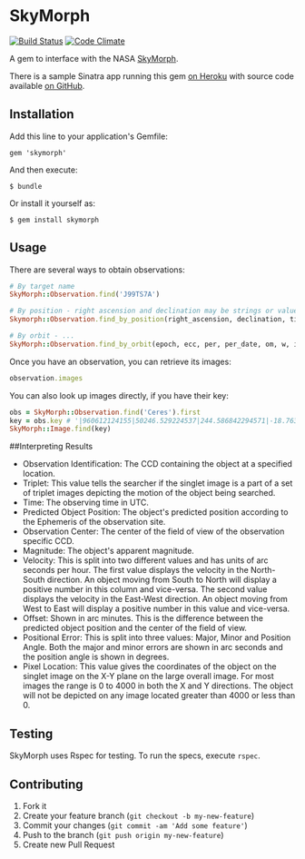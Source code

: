 # SkyMorph

[![Build Status](https://travis-ci.org/spaceappsatlanta/skymorph.png?branch=master)](https://travis-ci.org/spaceappsatlanta/skymorph)
[![Code Climate](https://codeclimate.com/github/spaceappsatlanta/skymorph.png)](https://codeclimate.com/github/spaceappsatlanta/skymorph)

A gem to interface with the NASA [SkyMorph](http://skyview.gsfc.nasa.gov/skymorph/skymorph.html).

There is a sample Sinatra app running this gem [on Heroku](http://skymorph.herokuapp.com/) with source code available [on GitHub](https://github.com/spaceappsatlanta/skynotra).

## Installation

Add this line to your application's Gemfile:

    gem 'skymorph'

And then execute:

    $ bundle

Or install it yourself as:

    $ gem install skymorph

## Usage

There are several ways to obtain observations:

```ruby
# By target name
SkyMorph::Observation.find('J99TS7A')

# By position - right ascension and declination may be strings or value objects
Skymorph::Observation.find_by_position(right_ascension, declination, time)

# By orbit - ...
SkyMorph::Observation.find_by_orbit(epoch, ecc, per, per_date, om, w, i, h)
```

Once you have an observation, you can retrieve its images:

```ruby
observation.images
```

You can also look up images directly, if you have their key:

```ruby
obs = SkyMorph::Observation.find('Ceres').first
key = obs.key # '|960612124155|50246.529224537|244.586842294571|-18.7630733314539|244.964565|-18.55884|7.30|-32.09|-4.65|0.05|0.04|-19.63|2942.15100272039|2568.62273640486|y|'
SkyMorph::Image.find(key)
```
##Interpreting Results

* Observation Identification: The CCD containing the object at a specified location.
* Triplet: This value tells the searcher if the singlet image is a part of a set of triplet images depicting the motion of the object being searched.
* Time: The observing time in UTC.
* Predicted Object Position: The object's predicted position according to the Ephemeris of the observation site.
* Observation Center: The center of the field of view of the observation specific CCD.
* Magnitude: The object's apparent magnitude.
* Velocity: This is split into two different values and has units of arc seconds per hour. The first value displays the velocity in the North-South direction. An object moving from South to North will display a positive number in this column and vice-versa. The second value displays the velocity in the East-West direction. An object moving from West to East will display a positive number in this value and vice-versa.
* Offset: Shown in arc minutes. This is the difference between the predicted object position and the center of the field of view.
* Positional Error: This is split into three values: Major, Minor and Position Angle. Both the major and minor errors are shown in arc seconds and the position angle is shown in degrees.
* Pixel Location: This value gives the coordinates of the object on the singlet image on the X-Y plane on the large overall image. For most images the range is 0 to 4000 in both the X and Y directions. The object will not be depicted on any image located greater than 4000 or less than 0.

## Testing

SkyMorph uses Rspec for testing. To run the specs, execute `rspec`.

## Contributing

1. Fork it
2. Create your feature branch (`git checkout -b my-new-feature`)
3. Commit your changes (`git commit -am 'Add some feature'`)
4. Push to the branch (`git push origin my-new-feature`)
5. Create new Pull Request
